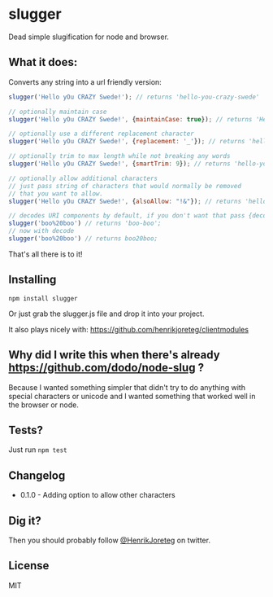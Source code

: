 # slugger

Dead simple slugification for node and browser.

## What it does:

Converts any string into a url friendly version:

```js
slugger('Hello yOu CRAZY Swede!'); // returns 'hello-you-crazy-swede'

// optionally maintain case
slugger('Hello yOu CRAZY Swede!', {maintainCase: true}); // returns 'Hello-yOu-CRAZY-Swede'

// optionally use a different replacement character
slugger('Hello yOu CRAZY Swede!', {replacement: '_'}); // returns 'hello_you_crazy_swede'

// optionally trim to max length while not breaking any words
slugger('Hello yOu CRAZY Swede!', {smartTrim: 9}); // returns 'hello-you'

// optionally allow additional characters
// just pass string of characters that would normally be removed
// that you want to allow.
slugger('Hello yOu CRAZY Swede!', {alsoAllow: "!&"}); // returns 'hello-you-crazy-swede!'

// decodes URI components by default, if you don't want that pass {decode: true};
slugger('boo%20boo') // returns 'boo-boo';
// now with decode
slugger('boo%20boo') // returns boo20boo;

```

That's all there is to it!

## Installing

```
npm install slugger
```

Or just grab the slugger.js file and drop it into your project.

It also plays nicely with: https://github.com/henrikjoreteg/clientmodules

## Why did I write this when there's already https://github.com/dodo/node-slug ?

Because I wanted something simpler that didn't try to do anything with special characters or unicode and I wanted something that worked well in the browser or node.

## Tests? 

Just run `npm test`

## Changelog

- 0.1.0 - Adding option to allow other characters

## Dig it?

Then you should probably follow [@HenrikJoreteg](http://twitter.com/henrikjoreteg) on twitter.

## License
 
MIT
